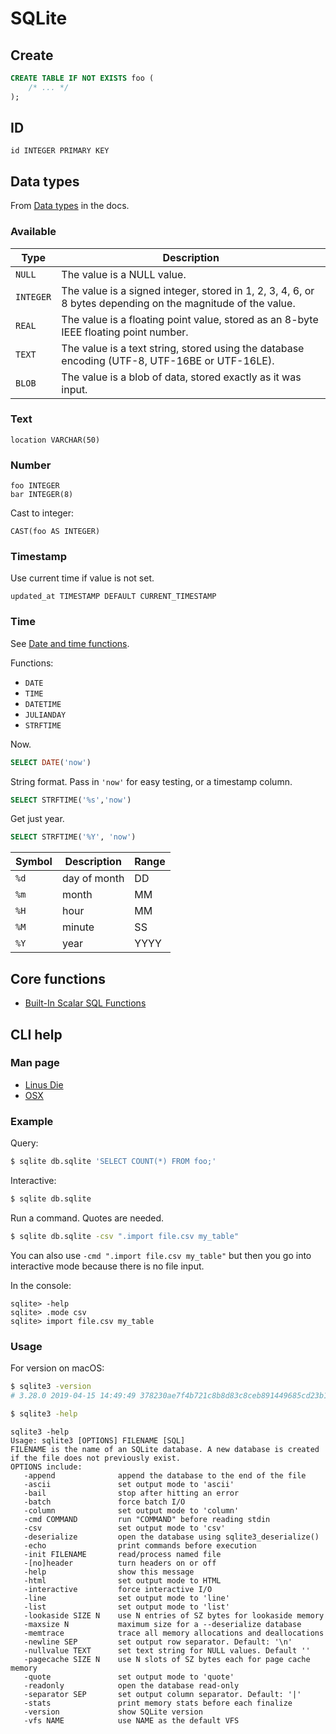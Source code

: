 # SQLite


## Create

```sql
CREATE TABLE IF NOT EXISTS foo (
    /* ... */
);
```


## ID

```
id INTEGER PRIMARY KEY
```


## Data types

From [Data types](https://www.sqlite.org/datatype3.html) in the docs.

### Available

Type | Description
---  | ---
`NULL` | The value is a NULL value.
`INTEGER` | The value is a signed integer, stored in 1, 2, 3, 4, 6, or 8 bytes depending on the magnitude of the value.
`REAL` | The value is a floating point value, stored as an 8-byte IEEE floating point number.
`TEXT` | The value is a text string, stored using the database encoding (UTF-8, UTF-16BE or UTF-16LE).
`BLOB` | The value is a blob of data, stored exactly as it was input.

### Text

```
location VARCHAR(50)
```

### Number

```
foo INTEGER
bar INTEGER(8)
```

Cast to integer:

```
CAST(foo AS INTEGER)
```

### Timestamp

Use current time if value is not set.

```
updated_at TIMESTAMP DEFAULT CURRENT_TIMESTAMP
```

### Time

See [Date and time functions](https://sqlite.org/lang_datefunc.html).

Functions:

- `DATE`
- `TIME`
- `DATETIME`
- `JULIANDAY`
- `STRFTIME`

Now.

```sql
SELECT DATE('now')
```

String format. Pass in `'now'` for easy testing, or a timestamp column.

```sql
SELECT STRFTIME('%s','now')
```

Get just year.

```sql
SELECT STRFTIME('%Y', 'now')
```

Symbol | Description | Range
--- | --- | ---
`%d` | day of month | DD
`%m` | month | MM
`%H` | hour | MM
`%M` | minute | SS
`%Y` | year | YYYY


## Core functions

- [Built-In Scalar SQL Functions](https://sqlite.org/lang_corefunc.html)


## CLI help

### Man page

- [Linus Die](https://linux.die.net/man/1/sqlite3)
- [OSX](https://ss64.com/osx/sqlite3.html)

### Example

Query:

```sh
$ sqlite db.sqlite 'SELECT COUNT(*) FROM foo;'
```

Interactive:

```sh
$ sqlite db.sqlite
```

Run a command. Quotes are needed.

```sh
$ sqlite db.sqlite -csv ".import file.csv my_table"
```

You can also use `-cmd ".import file.csv my_table"` but then you go into interactive mode because there is no file input.

In the console:

```
sqlite> -help
sqlite> .mode csv
sqlite> import file.csv my_table
```

### Usage

For version on macOS:

```sh
$ sqlite3 -version
# 3.28.0 2019-04-15 14:49:49 378230ae7f4b721c8b8d83c8ceb891449685cd23b1702a57841f1be40b5daapl
```

```sh
$ sqlite3 -help
```

```
sqlite3 -help
Usage: sqlite3 [OPTIONS] FILENAME [SQL]
FILENAME is the name of an SQLite database. A new database is created
if the file does not previously exist.
OPTIONS include:
   -append              append the database to the end of the file
   -ascii               set output mode to 'ascii'
   -bail                stop after hitting an error
   -batch               force batch I/O
   -column              set output mode to 'column'
   -cmd COMMAND         run "COMMAND" before reading stdin
   -csv                 set output mode to 'csv'
   -deserialize         open the database using sqlite3_deserialize()
   -echo                print commands before execution
   -init FILENAME       read/process named file
   -[no]header          turn headers on or off
   -help                show this message
   -html                set output mode to HTML
   -interactive         force interactive I/O
   -line                set output mode to 'line'
   -list                set output mode to 'list'
   -lookaside SIZE N    use N entries of SZ bytes for lookaside memory
   -maxsize N           maximum size for a --deserialize database
   -memtrace            trace all memory allocations and deallocations
   -newline SEP         set output row separator. Default: '\n'
   -nullvalue TEXT      set text string for NULL values. Default ''
   -pagecache SIZE N    use N slots of SZ bytes each for page cache memory
   -quote               set output mode to 'quote'
   -readonly            open the database read-only
   -separator SEP       set output column separator. Default: '|'
   -stats               print memory stats before each finalize
   -version             show SQLite version
   -vfs NAME            use NAME as the default VFS
```
